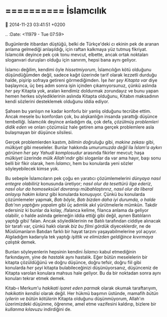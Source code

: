 ==========
İslamcılık
==========

:date: 2014-11-23 03:41:51 +0200

.. :Date:   <11979 - Tue 07:59>

Bugünlerde itibardan düştüğü, belki de Türkçe'deki *cı* ekinin pek de
aranan anlama gelmediği anlaşıldığı, için raftan kalkmaya yüz tutmuş
fikriyat. İslamcılık deyince pek çok tonu mevcut, elbette, ancak ortak
noktaları sloganvari duruşları olduğu için sanırım, hepsi bana aynı
geliyor.

İslamcı değilim, kendimi öyle *hissetmiyorum*, İslamcılığın kötü
olduğunu düşündüğümden değil, sadece kağıt üzerinde tarif olarak
lezzetli durduğu halde, pişirip sofraya getireni görmediğimden. İşe *her
şey Kitapta var* diye başlayınca, üç beş adım sonra işin içinden
çıkamıyorsunuz, çünkü aslında *her şey* Kitapta yok, araları kendimiz
doldurmak zorundayız ve bunu yapan hemen herkes söylediklerinin aslında
Kitapta olduğunu, Kitabın maksadının kendi sözlerini desteklemek
olduğunu iddia ediyor.

Şahsen bu yanlışın ne kadar konforlu bir yanlış olduğunu tecrübe ettim.
Ancak mesele bu konfordan çok, bu alışkanlığın insanda yarattığı düşünce
tembelliği. İslamcılık deyince anladığım da, çok defa, *çözülmüş
problemleri didik eden* ve onları çözümsüz hale getiren ama gerçek
problemlere asla bulaşmayan bir düşünce silsilesi.

Gerçek problemlerden kastım, *bilimin doğruluğu* gibi, *makine zekası*
gibi, *mülkiyet* gibi meseleler. Bunlar hakkında *umurumuzda değil* ila
*İslam'a aykırı görünen her şey Yahudi komplosudur* arasında fikirler
mevcut; haşa *mülkiyet* üzerinde *mülk Allah'ındır* gibi sloganlar da
var ama hayır, başı sonu belli bir fikir olarak, hem *İslamcı*, hem bu
konularda yeni sözler söyleyebilecek kimse yok.

Bu sebeple İslamcıların pek çoğu en yaratıcı çözümlemelerini *dünyaya
nasıl entegre olabiliriz* konusunda üretiyor; *nasıl olur da tesettürü
ilga ederiz*, *nasıl olur da homoseksüel davranışı mübahlaştırırız*,
*nasıl olur da liberal anlayışı hakim kılarız* gibi konularda konuşuyor.
Çünkü bu konularda çözümlemeler yapmak, *Batı böyle, Batı bizden daha
iyi durumda, o halde Batı'nın yaptığını yapalım* gibi üç adımlık akıl
yürütmelerle mümkün. Takdir edersiniz ki bunlar da kolay, /falanca
kelime, filanca anlama da geliyor olabilir, o halde aslında geleneğin
iddia ettiği gibi değil, aynen Batılıların yaptığı gibi/ falan. Ancak
söylediklerinin ne Batılı tarafından ciddiye alınacak bir tarafı var,
çünkü haklı olarak *biz bu filmi gördük* diyeceklerdir, ne de
Müslümanların Batıdan farklı bir hayat tarzını yaşayabilmelerine yol
açıyor. Algıladığım kadarıyla tek yaptığı *işittik ve elimizden
geldiğince kıvırmaya çalıştık* demek.

Bunları söyleyenlerin hepsinin kendini *İslamcı* kabul etmediğinin
farkındayım, yine de *hastalık* aynı hastalık. Eğer bütün meselelerin
bir kitapta çözüldüğünü ve doğru düşünce, doğru tefsir, doğru fiil gibi
konularda *her şeyi* kitapta bulabileceğinizi düşünüyorsanız, düşünceniz
de Kitapta varolan konulara mahsus hale geliyor. Bu da bir noktadan
sonra aynı konuları tekrar etmek demek.

Kitab-ı Merkum'u *hakikati işaret eden parmak* olarak okumak
taraftarıyım, *hakikatin kendisi* olarak değil. Her hükmü başımın
üstünde, mamafih *bütün iyilerin ve bütün kötülerin* Kitapta olduğunu
düşünmüyorum, Allah'ın üzerimizdeki düşünme, öğrenme, amel etme
vazifesini kaldırıp, bizlere bir *kullanma kılavuzu* indirdiğini de.
